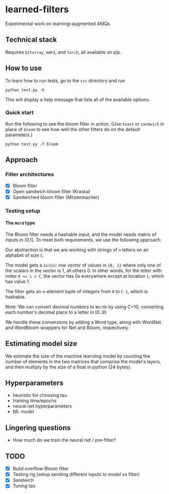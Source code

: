 # learned-filters
Experimental work on learning-augmented AMQs

## Technical stack
Requires `bitarray`, `mmh3`, and `torch`, all available on pip.

## How to use
To learn how to run tests, go to the `src` directory and run
```
python test.py -h
```
This will display a help message that lists all of the available options.

### Quick start
Run the following to see the bloom filter in action. 
(Use `toast` or `sandwich` in place of `bloom` to see how well the other filters do on the default parameters.)
```
python test.py -f bloom
```


## Approach
### Filter architectures
- [x] Bloom filter
- [x] Open sandwich bloom filter (Kraska)
- [x] Sandwiched bloom filter (Mitzenmacher)

### Testing setup
#### The `Word` type
The Bloom filter needs a hashable input, and the model needs matrix of inputs in [0,1].
To meet both requirements, we use the following approach:

Our abstraction is that we are working with strings of `n` letters on an alphabet of size `C`.

The model gets a `1x(Cn)` row vector of values in `{0, 1}` where only one of the scalars in the vector is 1, all others 0.
In other words, for the letter with index `0 <= i < C`, the vector has 0s everywhere except at location `i`, which has value 1.

The filter gets an `n`-element tuple of integers from `0` to `C-1`, which is hashable.

<!-- U is the universe (set of n-letter strings from alphabet size C) -->
<!-- K is the set of keys (subset of U) -->
<!-- U - K is the set of negatives -->
<!-- |U| = c ^ n -->

Note: We can convert decimal numbers to `Word`s by using C=10, converting each number's decimal place to a letter in [0..9]

We handle these conversions by adding a Word type, along with WordNet and WordBloom wrappers for Net and Bloom, respectively.

## Estimating model size
We estimate the size of the machine learniing model by counting the number of elements in the two matrices that comprise the model's layers, and then multiply by the size of a float in python (24 bytes).

## Hyperparameters
- heuristic for choosing tau
- training time/epochs
- neural net hyperparameters
- ML model

## Lingering questions
- How much do we train the neural net / pre-filter?

## TODO
- [x] Build overflow Bloom filter
- [x] Testing rig (setup sending different inputs to model vs filter)
- [x] Sandwich
- [x] Tuning tau
